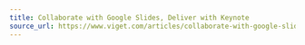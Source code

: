 ```yaml
---
title: Collaborate with Google Slides, Deliver with Keynote
source_url: https://www.viget.com/articles/collaborate-with-google-slides-deliver-with-keynote/
---
```

